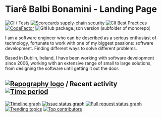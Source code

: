# Tiarê Balbi Bonamini - Landing Page

![CI / Tests](https://github.com/tiarebalbi/tiarebalbi-website/workflows/CI%20/%20Tests/badge.svg)
[![Scorecards supply-chain security](https://github.com/tiarebalbi/tiarebalbi-website/actions/workflows/scorecards-analysis.yml/badge.svg)](https://github.com/tiarebalbi/tiarebalbi-website/actions/workflows/scorecards-analysis.yml)
[![CII Best Practices](https://bestpractices.coreinfrastructure.org/projects/5543/badge)](https://bestpractices.coreinfrastructure.org/projects/5543)
[![CodeFactor](https://www.codefactor.io/repository/github/tiarebalbi/tiarebalbi-website/badge)](https://www.codefactor.io/repository/github/tiarebalbi/tiarebalbi-website)
![GitHub package.json version (subfolder of monorepo)](https://img.shields.io/github/package-json/v/tiarebalbi/tiarebalbi-website)


I am a software engineer who can be described as a serious enthusiast of technology, fortunate to work with one of my biggest passions: software development. Finding different ways to solve different problems.

Based in Dublin, Ireland, I have been working with software development since 2006, working with an extensive range of small to large solutions, from designing the software until getting it out the door.

## [![Repography logo](https://images.repography.com/logo.svg)](https://repography.com) / Recent activity [![Time period](https://images.repography.com/0/strawberry-graphql/strawberry/recent-activity/d751713988987e9331980363e24189ce_badge.svg)](https://repography.com)
[![Timeline graph](https://images.repography.com/0/strawberry-graphql/strawberry/recent-activity/d751713988987e9331980363e24189ce_timeline.svg)](https://github.com/strawberry-graphql/strawberry/commits)
[![Issue status graph](https://images.repography.com/0/strawberry-graphql/strawberry/recent-activity/d751713988987e9331980363e24189ce_issues.svg)](https://github.com/strawberry-graphql/strawberry/issues)
[![Pull request status graph](https://images.repography.com/0/strawberry-graphql/strawberry/recent-activity/d751713988987e9331980363e24189ce_prs.svg)](https://github.com/strawberry-graphql/strawberry/pulls)
[![Trending topics](https://images.repography.com/0/strawberry-graphql/strawberry/recent-activity/d751713988987e9331980363e24189ce_words.svg)](https://github.com/strawberry-graphql/strawberry/commits)
[![Top contributors](https://images.repography.com/0/strawberry-graphql/strawberry/recent-activity/d751713988987e9331980363e24189ce_users.svg)](https://github.com/strawberry-graphql/strawberry/graphs/contributors)


